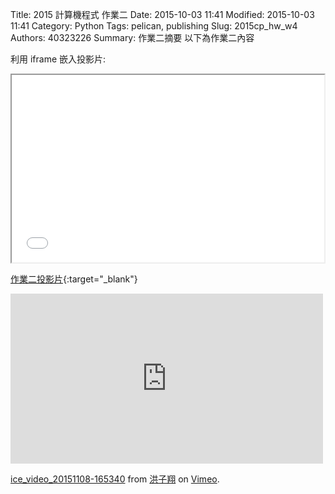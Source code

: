 Title: 2015 計算機程式 作業二
Date: 2015-10-03 11:41
Modified: 2015-10-03 11:41
Category: Python
Tags: pelican, publishing
Slug: 2015cp_hw_w4
Authors: 40323226
Summary: 作業二摘要
以下為作業二內容
    
利用 iframe 嵌入投影片:

<iframe src="simplest4.html" width="500" height="300"></iframe>

[作業二投影片](simplest4.html){:target="_blank"}

<iframe src="https://player.vimeo.com/video/145032828" width="500" height="272" frameborder="0" webkitallowfullscreen mozallowfullscreen allowfullscreen></iframe> <p><a href="https://vimeo.com/145032828">ice_video_20151108-165340</a> from <a href="https://vimeo.com/user45587609">洪子翔</a> on <a href="https://vimeo.com">Vimeo</a>.</p>